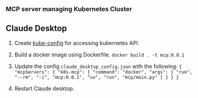 ### MCP server managing Kubernetes Cluster ###

## Claude Desktop ##

1. Create [kube-config](https://kubernetes.io/docs/concepts/configuration/organize-cluster-access-kubeconfig/) for accessing kubernetes API.
2. Build a docker image using Dockerfile.
`docker build . -t mcp:0.0.1`

3. Update the config `claude_desktop_config.json` with the following: 
`{
  "mcpServers": {
    "k8s-mcp": {
       "command": "docker",
        "args": [
          "run",
          "--rm",
          "-i",
          "mcp:0.0.1",
          "uv",
          "run",
          "mcp/main.py"
        ]
    }
  }
}`

4. Restart Claude desktop.